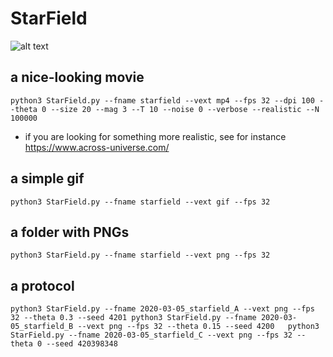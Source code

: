 # StarField

![alt text](https://raw.githubusercontent.com/NaturalPatterns/StarField/master/starfield.gif)


## a nice-looking movie

``
python3 StarField.py --fname starfield --vext mp4 --fps 32 --dpi 100 --theta 0 --size 20 --mag 3 --T 10 --noise 0 --verbose --realistic --N 100000
``

 * if you are looking for something more realistic, see for instance https://www.across-universe.com/

## a simple gif

``
python3 StarField.py --fname starfield --vext gif --fps 32  
``


## a folder with PNGs

``
python3 StarField.py --fname starfield --vext png --fps 32  
``


## a protocol


``
python3 StarField.py --fname 2020-03-05_starfield_A --vext png --fps 32 --theta 0.3 --seed 4201
python3 StarField.py --fname 2020-03-05_starfield_B --vext png --fps 32 --theta 0.15 --seed 4200  
python3 StarField.py --fname 2020-03-05_starfield_C --vext png --fps 32 --theta 0 --seed 420398348
``
